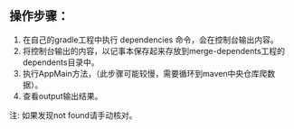 ## 操作步骤：

1. 在自己的gradle工程中执行 dependencies 命令，会在控制台输出内容。
2. 将控制台输出的内容，以记事本保存起来存放到merge-dependents工程的dependents目录中。
3. 执行AppMain方法，（此步骤可能较慢，需要循环到maven中央仓库爬数据）。
4. 查看output输出结果。

注: 如果发现not found请手动核对。
